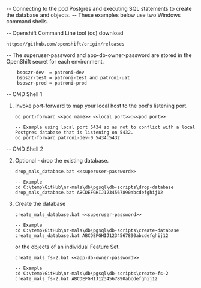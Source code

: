-- Connecting to the pod Postgres and executing SQL statements to create the database and objects.
-- These examples below use two Windows command shells.

-- Openshift Command Line tool (oc) download

	https://github.com/openshift/origin/releases
	
-- The superuser-password and app-db-owner-password are stored in the OpenShift secret for each environment.

		bsoszr-dev  = patroni-dev 
		bsoszr-test = patroni-test and patroni-uat 
		bsoszr-prod = patroni-prod 
	
-- CMD Shell 1

1.  Invoke port-forward to map your local host to the pod's listening port.

        oc port-forward <<pod name>> <<local port>>:<<pod port>>
		
		-- Example using local port 5434 so as not to conflict with a local Postgres database that is listening on 5432.
		oc port-forward patroni-dev-0 5434:5432
		

-- CMD Shell 2

2.  Optional - drop the existing database. 

        drop_mals_database.bat <<superuser-password>>
		
		-- Example
        cd C:\temp\GitHub\nr-mals\db\pgsql\db-scripts\drop-database
        drop_mals_database.bat ABCDEFGHIJ1234567890abcdefghij12

3.  Create the database

        create_mals_database.bat <<superuser-password>>
		
		-- Example
        cd C:\temp\GitHub\nr-mals\db\pgsql\db-scripts\create-database
        create_mals_database.bat ABCDEFGHIJ1234567890abcdefghij12
		
	or the objects of an individual Feature Set. 
		
        create_mals_fs-2.bat <<app-db-owner-password>>
		
		-- Example
        cd C:\temp\GitHub\nr-mals\db\pgsql\db-scripts\create-fs-2
        create_mals_fs-2.bat ABCDEFGHIJ1234567890abcdefghij12
